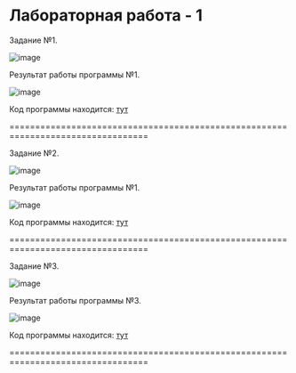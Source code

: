 Лабораторная работа - 1
===================================================================================

Задание №1.

![image](https://github.com/drusch91/Lab_C/assets/119664059/813ea229-98ff-4774-aea8-610e8a41ec7e)

Результат работы программы №1.

![image](https://github.com/drusch91/Lab_C/assets/119664059/44a78e7b-e016-4dbb-85b4-035f472be6fe)

Код программы находится: [тут](./Exponention.cpp)

=================================================================================

Задание №2.

![image](https://github.com/drusch91/Lab_C/assets/119664059/4f4a065f-c830-4cee-b151-615135cf02c8)

Результат работы программы №1.

![image](https://github.com/drusch91/Lab_C/assets/119664059/687124bd-79eb-4346-a3f1-53d4158d7105)

Код программы находится: [тут](./PointerTask.cpp)

=================================================================================

Задание №3.

![image](https://github.com/drusch91/Lab_C/assets/119664059/308fbfac-45fe-4634-9314-643af330e1d7)

Результат работы программы №3.

![image](https://github.com/drusch91/Lab_C/assets/119664059/3e7db310-707e-4508-bc3b-0eb6999e1af0)

Код программы находится: [тут](./PointerTask.cpp)

=================================================================================
